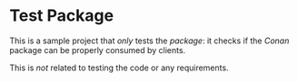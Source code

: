 # Test Package

This is a sample project that *only* tests the *package*:
it checks if the *Conan* package can be properly consumed by clients.

This is *not* related to testing the code or any requirements.
